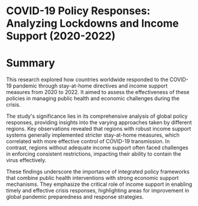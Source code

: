 # COVID-19 Policy Responses: Analyzing Lockdowns and Income Support (2020-2022)



# Summary
This research explored how countries worldwide responded to the COVID-19 pandemic through stay-at-home directives and income support measures from 2020 to 2022. It aimed to assess the effectiveness of these policies in managing public health and economic challenges during the crisis.

The study's significance lies in its comprehensive analysis of global policy responses, providing insights into the varying approaches taken by different regions. Key observations revealed that regions with robust income support systems generally implemented stricter stay-at-home measures, which correlated with more effective control of COVID-19 transmission. In contrast, regions without adequate income support often faced challenges in enforcing consistent restrictions, impacting their ability to contain the virus effectively.

These findings underscore the importance of integrated policy frameworks that combine public health interventions with strong economic support mechanisms. They emphasize the critical role of income support in enabling timely and effective crisis responses, highlighting areas for improvement in global pandemic preparedness and response strategies.
